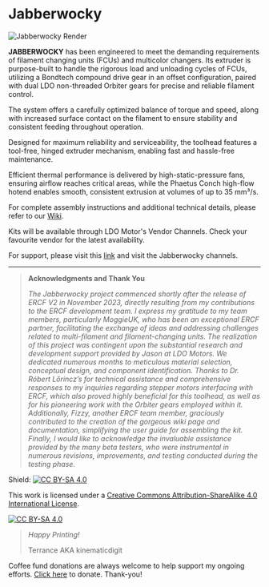 # Jabberwocky

![Jabberwocky Render](https://github.com/kinematicdigit/Jabberwocky/blob/main/Images/JabberWocky_Render.png)

**JABBERWOCKY** has been engineered to meet the demanding requirements of filament changing units (FCUs) and multicolor changers. Its extruder is purpose-built to handle the rigorous load and unloading cycles of FCUs, utilizing a Bondtech compound drive gear in an offset configuration, paired with dual LDO non-threaded Orbiter gears for precise and reliable filament control.

The system offers a carefully optimized balance of torque and speed, along with increased surface contact on the filament to ensure stability and consistent feeding throughout operation.

Designed for maximum reliability and serviceability, the toolhead features a tool-free, hinged extruder mechanism, enabling fast and hassle-free maintenance.

Efficient thermal performance is delivered by high-static-pressure fans, ensuring airflow reaches critical areas, while the Phaetus Conch high-flow hotend enables smooth, consistent extrusion at volumes of up to 35 mm³/s.


For complete assembly instructions and additional technical details, please refer to our [Wiki](https://github.com/kinematicdigit/Jabberwocky/wiki).


Kits will be available through LDO Motor's Vendor Channels. Check your favourite vendor for the latest availability.


For support, please visit this [link](https://discord.gg/MPZ4cHm9gm) and visit the Jabberwocky channels. 

---
>**Acknowledgments and Thank You**
>
>*The Jabberwocky project commenced shortly after the release of ERCF V2 in November 2023, directly resulting from my contributions to the ERCF development team. I express my gratitude to my team members, particularly MoggieUK, who has been an exceptional ERCF partner, facilitating the exchange of ideas and addressing challenges related to multi-filament and filament-changing units. The realization of this project was contingent upon the substantial research and development support provided by Jason at LDO Motors. We dedicated numerous months to meticulous material selection, conceptual design, and component identification. Thanks to Dr. Róbert Lőrincz’s for technical assistance and comprehensive responses to my inquiries regarding stepper motors interfacing with ERCF, which also proved highly beneficial for this toolhead, as well as for his pioneering work with the Orbiter gears employed within it. Additionally, Fizzy, another ERCF team member, graciously contributed to the creation of the gorgeous wiki page and documentation, simplifying the user guide for assembling the kit. Finally, I would like to acknowledge the invaluable assistance provided by the many beta testers, who were instrumental in numerous revisions, improvements, and testing conducted during the testing phase.*

Shield: [![CC BY-SA 4.0][cc-by-sa-shield]][cc-by-sa]

This work is licensed under a
[Creative Commons Attribution-ShareAlike 4.0 International License][cc-by-sa].

[![CC BY-SA 4.0][cc-by-sa-image]][cc-by-sa]

[cc-by-sa]: http://creativecommons.org/licenses/by-sa/4.0/
[cc-by-sa-image]: https://licensebuttons.net/l/by-sa/4.0/88x31.png
[cc-by-sa-shield]: https://img.shields.io/badge/License-CC%20BY--SA%204.0-lightgrey.svg
>
>*Happy Printing!*
>
>Terrance AKA kinematicdigit
>
Coffee fund donations are always welcome to help support my ongoing efforts. [Click here](https://www.paypal.com/donate/?business=CXCABTX8BCAUY&no_recurring=0&item_name=Thank+you+for+your+support%21&currency_code=CAD) to donate. Thank-you!
